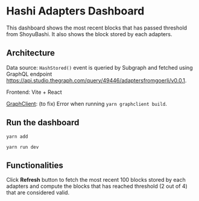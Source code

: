 # Hashi Adapters Dashboard

This dashboard shows the most recent blocks that has passed threshold from ShoyuBashi. It also shows the block stored by each adapters.

## Architecture

Data source: `HashStored()` event is queried by Subgraph and fetched using GraphQL endpoint https://api.studio.thegraph.com/query/49446/adaptersfromgoerli/v0.0.1.

Frontend: Vite + React

[GraphClient](https://github.com/graphprotocol/graph-client/tree/main): (to fix) Error when running `yarn graphclient build`.

## Run the dashboard

`yarn add`

`yarn run dev`

## Functionalities

Click **Refresh** button to fetch the most recent 100 blocks stored by each adapters and compute the blocks that has reached threshold (2 out of 4) that are considered valid.
